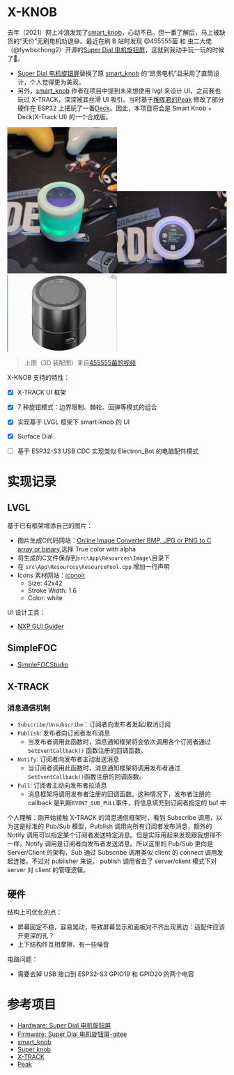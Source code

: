# X-KNOB

去年（2021）网上冲浪发现了[smart_knob](https://github.com/scottbez1/smartknob)，心动不已。但一番了解后，马上被缺货的“天价”无刷电机劝退😅。最近在刷 B 站时发现 @455555菌 和 虫二大佬（@fywbcchong2）开源的[Super Dial 电机旋钮屏](https://oshwhub.com/45coll/a2fff3c71f5d4de2b899c64b152d3da5)，这就到我动手玩一玩的时候了🤗。

- [Super Dial 电机旋钮屏](https://oshwhub.com/45coll/a2fff3c71f5d4de2b899c64b152d3da5)替换了原 [smart_knob](https://github.com/scottbez1/smartknob) 的“昂贵电机”且采用了直筒设计，个人觉得更为美观。
- 另外，[smart_knob](https://github.com/scottbez1/smartknob) 作者在项目中提到未来想使用 lvgl 来设计 UI，之前我也玩过 X-TRACK，深深被其丝滑 UI 吸引。当时基于[稚晖君的Peak](https://github.com/peng-zhihui/Peak) 修改了部分硬件在 ESP32 上把玩了一番[Deck](https://github.com/SmallPond/Deck)。因此，本项目将会是 Smart Knob + Deck(X-Track UI) 的一个合成版。 



<center class="half">
<img src="docs/x-knob-sk.jpg" width="50%" height="30%" alt="3d"  /><img src="docs/x-knob-xtrack.jpg" width="50%" height="50%" alt="3d"  />
</center>

<img src="docs/3d.gif" width="50%" height="50%" alt="3d" align=center />

> 上图（3D 装配图）来自[455555菌的视频](https://www.bilibili.com/video/BV1cG411c7QS/?vd_source=b234f79516f061233222cc1910681264)

X-KNOB 支持的特性：
- [x] X-TRACK UI 框架
- [x] 7 种旋钮模式：边界限制、棘轮、回弹等模式的组合
- [x] 实现基于 LVGL 框架下 smart-knob 的 UI 
- [x] Surface Dial 
- [ ] 基于 ESP32-S3 USB CDC 实现类似 Electron_Bot 的电脑配件模式


# 实现记录

## LVGL


基于已有框架增添自己的图片：
- 图片生成C代码网站：[Online Image Converter BMP, JPG or PNG to C array or binary](https://lvgl.io/tools/imageconverter),选择 True color with alpha
- 将生成的C文件保存到`src\App\Resources\Image\`目录下
- 在 `src\App\Resources\ResourcePool.cpp` 增加一行声明
- Icons 素材网站：[iconoir](https://iconoir.com/)
  - Size: 42x42
  - Stroke Width: 1.6
  - Color: white

UI 设计工具：
- [NXP GUI Guider](https://www.nxp.com/design/software/development-software/gui-guider:GUI-GUIDER)
  
## SimpleFOC 
- [SimpleFOCStudio](https://github.com/JorgeMaker/SimpleFOCStudio)

## X-TRACK

### 消息通信机制

- `Subscribe/Unsubscribe`：订阅者向发布者发起/取消订阅
- `Publish`: 发布者向订阅者发布消息
  - 当发布者调用此函数时，消息通知框架将会依次调用各个订阅者通过`SetEventCallback()` 函数注册的回调函数。
- `Notify`: 订阅者向发布者主动发送消息
  - 当订阅者调用此函数时，消息通知框架将调用发布者通过`SetEventCallback()`函数注册的回调函数。
- `Pull`: 订阅者主动向发布者拉消息
  - 消息框架将调用发布者注册的回调函数。这种情况下，发布者注册的 callback 是判断`EVENT_SUB_PULL`事件，将信息填充到订阅者指定的 buf 中

个人理解：刚开始接触 X-TRACK 的消息通信框架时，看到 Subscribe 调用，以为这是标准的 Pub/Sub 模型，Pulblish 调用向所有订阅者发布消息，额外的 Notify 调用可以指定某个订阅者发送特定消息。但是实际用起来发现跟我想得不一样，Notify 调用是订阅者向发布者发送消息。所以这里的 Pub/Sub 更向是 Server/Client 的架构，Sub 通过 Subscribe 调用类似 client 的 connect 调用发起连接。不过对 publisher 来说， publish 调用省去了 server/client 模式下对 server 对 client 的管理逻辑。 

## 硬件

结构上可优化的点：
- 屏幕固定不稳，容易晃动，导致屏幕显示和面板对不齐出现黑边：适配件应该开更深的孔？
- 上下结构件互相摩擦，有一些噪音

电路问题：
- 需要去掉 USB 接口到 ESP32-S3 GPIO19 和 GPIO20 的两个电容

# 参考项目

- [Hardware: Super Dial 电机旋钮屏](https://oshwhub.com/45coll/a2fff3c71f5d4de2b899c64b152d3da5)
- [Firmware: Super Dial 电机旋钮屏-gitee](https://gitee.com/coll45/super-dial-motor-knob-screen)
- [smart_knob](https://github.com/scottbez1/smartknob)
- [Super knob](https://gitee.com/wenzhengclub/super_knob)
- [X-TRACK](https://github.com/FASTSHIFT/X-TRACK)
- [Peak](https://github.com/peng-zhihui/Peak)